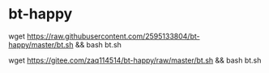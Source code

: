 # bt-happy

wget https://raw.githubusercontent.com/2595133804/bt-happy/master/bt.sh && bash bt.sh


wget https://gitee.com/zaq114514/bt-happy/raw/master/bt.sh && bash bt.sh
